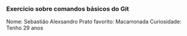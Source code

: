 ### Exercicio sobre comandos básicos do Git
Nome: Sebastião Alexsandro
Prato favorito: Macarronada
Curiosidade: Tenho 29 anos
